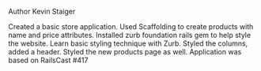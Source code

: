 Author Kevin Staiger

Created a basic store application.  Used Scaffolding to create products with name and price attributes.  Installed zurb foundation rails gem to help style the website. Learn basic styling technique with Zurb. Styled the columns, added a header. Styled the new products page as well.  Application was based on RailsCast #417
